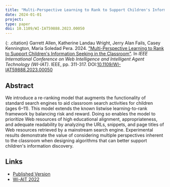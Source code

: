 ```yaml
---
title: "Multi-Perspective Learning to Rank to Support Children's Information Seeking in the Classroom"
date: 2024-01-01
project: 
type: paper
doi: 10.1109/WI-IAT59888.2023.00050
---
```


{: .citation}
Garrett Allen, Katherine Landau Wright, Jerry Alan Fails, Casey Kennington, Maria Soledad Pera. 2024. ["Multi-Perspective Learning to Rank to Support Children's Information Seeking in the Classroom"](#). In <cite> IEEE International Conference on Web Intelligence and Intelligent Agent Technology (WI-IAT)</cite>. IEEE, pp. 311-317. DOI:[10.1109/WI-IAT59888.2023.00050](https://ieeexplore.ieee.org/abstract/document/10350087)

## Abstract


We introduce a re-ranking model that augments the functionality of standard search engines to aid classroom search activities for children (ages 6–11). This model extends the known listwise learning-to-rank framework by balancing risk and reward. Doing so enables the model to prioritize Web resources of high educational alignment, appropriateness, and adequate readability by analyzing the URLs, snippets, and page titles of Web resources retrieved by a mainstream search engine. Experimental results demonstrate the value of considering multiple perspectives inherent to the classroom when designing algorithms that can better support children's information discovery.

## Links

* [Published Version](https://ieeexplore.ieee.org/abstract/document/10350087)
* [Wi-AIT 2022](https://www.wi-iat.com/wi-iat2023/index.html)